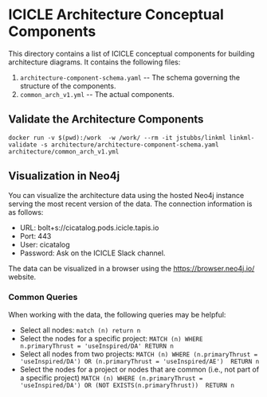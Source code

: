 # ICICLE Architecture Conceptual Components

This directory contains a list of ICICLE conceptual components for building architecture diagrams.
It contains the following files:

1. ``architecture-component-schema.yaml`` -- The schema governing the structure of the components. 
2. ``common_arch_v1.yml`` -- The actual components. 



## Validate the Architecture Components 

```
docker run -v $(pwd):/work  -w /work/ --rm -it jstubbs/linkml linkml-validate -s architecture/architecture-component-schema.yaml architecture/common_arch_v1.yml
```

## Visualization in Neo4j

You can visualize the architecture data using the hosted Neo4j instance serving the most recent 
version of the data. The connection information is as follows: 

* URL: bolt+s://cicatalog.pods.icicle.tapis.io
* Port: 443
* User: cicatalog 
* Password: Ask on the ICICLE Slack channel.

The data can be visualized in a browser using the 
https://browser.neo4j.io/ website. 

### Common Queries

When working with the data, the following 
queries may be helpful: 

* Select all nodes: ``match (n) return n``
* Select the nodes for a specific project: ``MATCH (n) WHERE n.primaryThrust = 'useInspired/DA' RETURN n``
* Select all nodes from two projects: ``MATCH (n) WHERE (n.primaryThrust = 'useInspired/DA') OR (n.primaryThrust = 'useInspired/AE')  RETURN n``
* Select the nodes for a project or nodes that are
  common (i.e., not part of a specific project)
  ``MATCH (n) WHERE (n.primaryThrust = 'useInspired/DA') OR (NOT EXISTS(n.primaryThrust))  RETURN n``